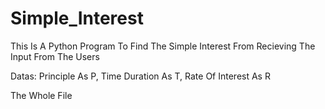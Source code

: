 # Simple_Interest

This Is A Python Program To Find The Simple Interest
From Recieving The Input From The Users

Datas:
Principle As P,
Time Duration As T,
Rate Of Interest As R

The Whole File
